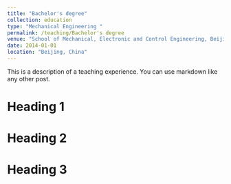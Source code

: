 ```yaml
---
title: "Bachelor's degree"
collection: education
type: "Mechanical Engineering "
permalink: /teaching/Bachelor's degree
venue: "School of Mechanical, Electronic and Control Engineering, Beijing Jiaotong University"
date: 2014-01-01
location: "Beijing, China"
---
```


This is a description of a teaching experience. You can use markdown like any other post.

Heading 1
======

Heading 2
======

Heading 3
======
